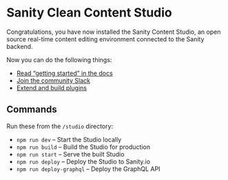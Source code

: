 # Sanity Clean Content Studio

Congratulations, you have now installed the Sanity Content Studio, an open source real-time content editing environment connected to the Sanity backend.

Now you can do the following things:

- [Read “getting started” in the docs](https://www.sanity.io/docs/introduction/getting-started?utm_source=readme)
- [Join the community Slack](https://slack.sanity.io/?utm_source=readme)
- [Extend and build plugins](https://www.sanity.io/docs/content-studio/extending?utm_source=readme)

## Commands

Run these from the `/studio` directory:

- `npm run dev` – Start the Studio locally
- `npm run build` – Build the Studio for production
- `npm run start` – Serve the built Studio
- `npm run deploy` – Deploy the Studio to Sanity.io
- `npm run deploy-graphql` – Deploy the GraphQL API
